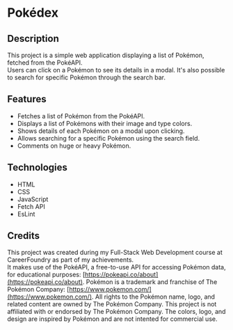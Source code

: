 # Pokédex

## Description

This project is a simple web application displaying a list of Pokémon, fetched from the PokéAPI.<br> 
Users can click on a Pokémon to see its details in a modal.
It's also possible to search for specific Pokémon through the search bar.

## Features

- Fetches a list of Pokémon from the PokéAPI.
- Displays a list of Pokémons with their image and type colors.
- Shows details of each Pokémon on a modal upon clicking.
- Allows searching for a specific Pokémon using the search field.
- Comments on huge or heavy Pokémon.

## Technologies

- HTML
- CSS 
- JavaScript
- Fetch API
- EsLint

## Credits

This project was created during my Full-Stack Web Development course at CareerFoundry as part of my achievements.<br> 
It makes use of the PokéAPI, a free-to-use API for accessing Pokémon data, for educational purposes: [https://pokeapi.co/about](https://pokeapi.co/about). 
Pokémon is a trademark and franchise of The Pokémon Company: [https://www.pokemon.com/](https://www.pokemon.com/). All rights to the Pokémon name, logo, and related content are owned by The Pokémon Company. This project is not affiliated with or endorsed by The Pokémon Company.
The colors, logo, and design are inspired by Pokémon and are not intented for commercial use.